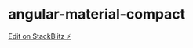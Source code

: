 # angular-material-compact

[Edit on StackBlitz ⚡️](https://stackblitz.com/edit/angular-material-compact)
